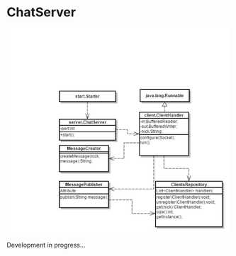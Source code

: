 # ChatServer

![alt tag](https://github.com/SayidJarrah/ChatServer/blob/master/ServerChat.jpg)

Development in progress...
